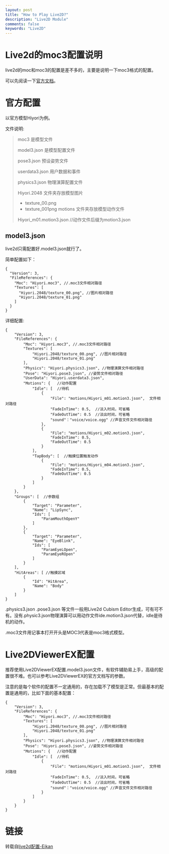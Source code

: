 ```yaml
---
layout: post
title: "How to Play Live2D?"
description: "Live2D Module"
comments: false
keywords: "Live2D"
---
```


# Live2d的moc3配置说明

live2d的moc和moc3的配置是差不多的，主要是说明一下moc3格式的配置。

可以先阅读一下[官方文档](https://docs.live2d.com/cubism-editor-manual/top/)。

# 官方配置

以官方模型Hiyori为例。

文件说明:

> moc3 是模型文件
>
> model3.json 是模型配置文件
>
> pose3.json 预设姿势文件
>
> userdata3.json 用户数据和事件
>
> physics3.json 物理演算配置文件
>
> Hiyori.2048 文件夹存放模型图片
>    - texture_00.png
>    - texture_001png
> motions 文件夹存放模型动作文件
>
> Hiyori_m01.motion3.json //动作文件后缀为motion3.json

## model3.json

live2d只需配置好.model3.json就行了。

简单配置如下：

```shell
{
  "Version": 3,
  "FileReferences": {
    "Moc": "Hiyori.moc3", //.moc3文件相对路径
    "Textures": [
      "Hiyori.2048/texture_00.png", //图片相对路径
      "Hiyori.2048/texture_01.png"
    ]
  }
}
```

详细配置:

```shell
{
	"Version": 3,
	"FileReferences": {
		"Moc": "Hiyori.moc3", //.moc3文件相对路径
		"Textures": [
			"Hiyori.2048/texture_00.png", //图片相对路径
			"Hiyori.2048/texture_01.png"
		],
		"Physics": "Hiyori.physics3.json", //物理演算文件相对路径
		"Pose": "Hiyori.pose3.json", //姿势文件相对路径
		"UserData": "Hiyori.userdata3.json",
		"Motions": {   //动作配置
			"Idle": [  //待机
				{
					"File": "motions/Hiyori_m01.motion3.json",  文件相对路径
					"FadeInTime": 0.5,  //淡入时间，可省略
					"FadeOutTime": 0.5  //淡出时间，可省略
					"sound"："voice/voice.ogg" //声音文件文件相对路径
				},
				{
					"File": "motions/Hiyori_m02.motion3.json",
					"FadeInTime": 0.5,
					"FadeOutTime": 0.5
				}
			],
			"TapBody": [  //触摸位置触发动作
				{
					"File": "motions/Hiyori_m04.motion3.json",
					"FadeInTime": 0.5,
					"FadeOutTime": 0.5
				}
			]
		}
	},
	"Groups": [  //参数组
		{
			"Target": "Parameter",
			"Name": "LipSync",
			"Ids": [
				"ParamMouthOpenY"
			]
		},
		{
			"Target": "Parameter",
			"Name": "EyeBlink",
			"Ids": [
				"ParamEyeLOpen",
				"ParamEyeROpen"
			]
		}
	],
	"HitAreas": [ //触摸区域
		{
			"Id": "HitArea",
			"Name": "Body"
		}
	]
}
```

.physics3.json .pose3.json 等文件一般用Live2d Cubism Editor生成，可有可不有。没有.physic3.json物理演算可以用动作文件ide.motion3.json代替，idle是待机的动作。

.moc3文件用记事本打开开头是MOC3代表是moc3格式模型。

# Live2DViewerEX配置

推荐使用Live2DViewerEX配置.model3.json文件，有软件辅助易上手，高级的配置很不难。也可以参考Live2DViewerEX的官方文档写的参数。

注意的是每个软件的配置不一定通用的，存在加载不了模型是正常。但最基本的配置是通用的，比如下面的基本配置：

```shell
{
	"Version": 3,
	"FileReferences": {
		"Moc": "Hiyori.moc3", //.moc3文件相对路径
		"Textures": [
			"Hiyori.2048/texture_00.png", //图片相对路径
			"Hiyori.2048/texture_01.png"
		],
		"Physics": "Hiyori.physics3.json", //物理演算文件相对路径
		"Pose": "Hiyori.pose3.json", //姿势文件相对路径
		"Motions": {   //动作配置
			"Idle": [  //待机
				{
					"File": "motions/Hiyori_m01.motion3.json",  文件相对路径
					"FadeInTime": 0.5,  //淡入时间，可省略
					"FadeOutTime": 0.5  //淡出时间，可省略
					"sound"："voice/voice.ogg" //声音文件文件相对路径
				}		
			]
		}
	}
}
```

# 链接

转载自[live2d配置-Eikan](https://blog.tsundere.best/post/live2d%E9%85%8D%E7%BD%AE/)
